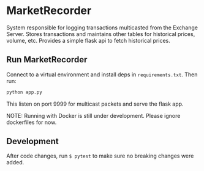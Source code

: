 # MarketRecorder

System responsible for logging transactions multicasted from the Exchange Server.
Stores transactions and maintains other tables for historical prices, volume, etc.
Provides a simple flask api to fetch historical prices.

## Run MarketRecorder

Connect to a virtual environment and install deps in `requirements.txt`.
Then run:

```bash
python app.py
```

This listen on port 9999 for multicast packets and serve the flask app.

NOTE: Running with Docker is still under development.
Please ignore dockerfiles for now.

## Development

After code changes, run `$ pytest` to make sure no breaking changes were added.
 